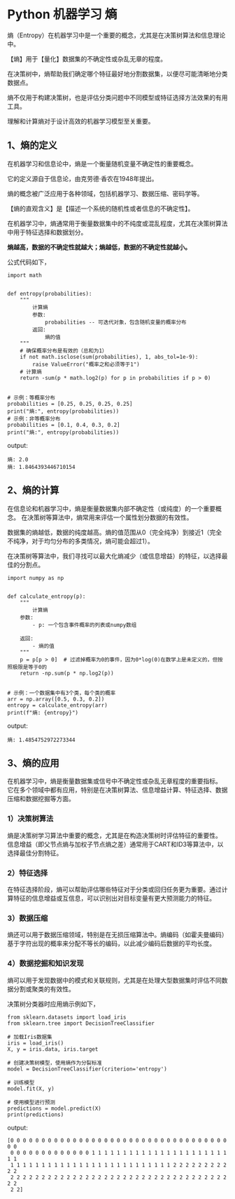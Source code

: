 # Python 机器学习 熵

熵（Entropy）在机器学习中是一个重要的概念，尤其是在决策树算法和信息理论中。

【熵】用于【量化】数据集的不确定性或杂乱无章的程度。

在决策树中，熵帮助我们确定哪个特征最好地分割数据集，以便尽可能清晰地分类数据点。

熵不仅用于构建决策树，也是评估分类问题中不同模型或特征选择方法效果的有用工具。

理解和计算熵对于设计高效的机器学习模型至关重要。

## 1、熵的定义
在机器学习和信息论中，熵是一个衡量随机变量不确定性的重要概念。

它的定义源自于信息论，由克劳德·香农在1948年提出。

熵的概念被广泛应用于各种领域，包括机器学习、数据压缩、密码学等。

【熵的直观含义】是【描述一个系统的随机性或者信息的不确定性】。

在机器学习中，熵通常用于衡量数据集中的不纯度或混乱程度，尤其在决策树算法中用于特征选择和数据划分。

**熵越高，数据的不确定性就越大；熵越低，数据的不确定性就越小。**

公式代码如下，

```text
import math


def entropy(probabilities):
    """
        计算熵
        参数:
            probabilities -- 可迭代对象，包含随机变量的概率分布
        返回:
            熵的值
    """
    # 确保概率分布是有效的（总和为1）
    if not math.isclose(sum(probabilities), 1, abs_tol=1e-9):
        raise ValueError("概率之和必须等于1")
    # 计算熵
    return -sum(p * math.log2(p) for p in probabilities if p > 0)


# 示例：等概率分布
probabilities = [0.25, 0.25, 0.25, 0.25]
print("熵:", entropy(probabilities))
# 示例：非等概率分布
probabilities = [0.1, 0.4, 0.3, 0.2]
print("熵:", entropy(probabilities))
```
output:
```text
熵: 2.0
熵: 1.8464393446710154
```

## 2、熵的计算
在信息论和机器学习中，熵是衡量数据集内部不确定性（或纯度）的一个重要概念。
在决策树等算法中，熵常用来评估一个属性划分数据的有效性。

数据集的熵越低，数据的纯度越高。熵的值范围从0（完全纯净）到接近1（完全不纯净，对于均匀分布的多类情况，熵可能会超过1）。

在决策树等算法中，我们寻找可以最大化熵减少（或信息增益）的特征，以选择最佳的分割点。

```text
import numpy as np


def calculate_entropy(p):
    """
        计算熵
    参数:
        - p: 一个包含事件概率的列表或numpy数组

    返回:
        - 熵的值
    """
    p = p[p > 0]  # 过滤掉概率为0的事件，因为0*log(0)在数学上是未定义的，但按照极限是等于0的
    return -np.sum(p * np.log2(p))


# 示例：一个数据集中有3个类，每个类的概率
arr = np.array([0.5, 0.3, 0.2])
entropy = calculate_entropy(arr)
print(f"熵: {entropy}")
```
output:
```text
熵: 1.4854752972273344
```

## 3、熵的应用
在机器学习中，熵是衡量数据集或信号中不确定性或杂乱无章程度的重要指标。
它在多个领域中都有应用，特别是在决策树算法、信息增益计算、特征选择、数据压缩和数据挖掘等方面。

### 1）决策树算法

熵是决策树学习算法中重要的概念，尤其是在构造决策树时评估特征的重要性。
信息增益（即父节点熵与加权子节点熵之差）通常用于CART和ID3等算法中，以选择最佳分割特征。

### 2）特征选择

在特征选择阶段，熵可以帮助评估哪些特征对于分类或回归任务更为重要。通过计算特征的信息增益或互信息，可以识别出对目标变量有更大预测能力的特征。

### 3）数据压缩

熵还可以用于数据压缩领域，特别是在无损压缩算法中。熵编码（如霍夫曼编码）基于字符出现的概率来分配不等长的编码，以此减少编码后数据的平均长度。

### 4）数据挖掘和知识发现

熵可以用于发现数据中的模式和关联规则，尤其是在处理大型数据集时评估不同数据分割或聚类的有效性。

决策树分类器时应用熵示例如下，

```text
from sklearn.datasets import load_iris
from sklearn.tree import DecisionTreeClassifier

# 加载Iris数据集
iris = load_iris()
X, y = iris.data, iris.target

# 创建决策树模型，使用熵作为分裂标准
model = DecisionTreeClassifier(criterion='entropy')

# 训练模型
model.fit(X, y)

# 使用模型进行预测
predictions = model.predict(X)
print(predictions)
```
output:
```text
[0 0 0 0 0 0 0 0 0 0 0 0 0 0 0 0 0 0 0 0 0 0 0 0 0 0 0 0 0 0 0 0 0 0 0 0 0
 0 0 0 0 0 0 0 0 0 0 0 0 0 1 1 1 1 1 1 1 1 1 1 1 1 1 1 1 1 1 1 1 1 1 1 1 1
 1 1 1 1 1 1 1 1 1 1 1 1 1 1 1 1 1 1 1 1 1 1 1 1 1 1 2 2 2 2 2 2 2 2 2 2 2
 2 2 2 2 2 2 2 2 2 2 2 2 2 2 2 2 2 2 2 2 2 2 2 2 2 2 2 2 2 2 2 2 2 2 2 2 2
 2 2]
```